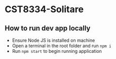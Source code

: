 # CST8334-Solitare

## How to run dev app locally
- Ensure Node JS is installed on machine
- Open a terminal in the root folder and run `npm i`
- Run `npm start` to begin running application